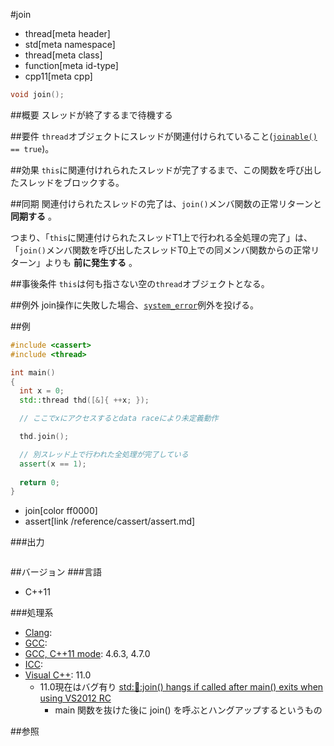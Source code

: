 #join
* thread[meta header]
* std[meta namespace]
* thread[meta class]
* function[meta id-type]
* cpp11[meta cpp]

```cpp
void join();
```

##概要
スレッドが終了するまで待機する


##要件
`thread`オブジェクトにスレッドが関連付けられていること([`joinable()`](joinable.md) `== true`)。


##効果
`this`に関連付けれられたスレッドが完了するまで、この関数を呼び出したスレッドをブロックする。


##同期
関連付けられたスレッドの完了は、`join()`メンバ関数の正常リターンと **同期する** 。

つまり、「`this`に関連付けられたスレッドT1上で行われる全処理の完了」は、
「`join()`メンバ関数を呼び出したスレッドT0上での同メンバ関数からの正常リターン」よりも **前に発生する** 。


##事後条件
`this`は何も指さない空の`thread`オブジェクトとなる。


##例外
join操作に失敗した場合、[`system_error`](/reference/system_error/system_error.md)例外を投げる。


##例

```cpp
#include <cassert>
#include <thread>

int main()
{
  int x = 0;
  std::thread thd([&]{ ++x; });

  // ここでxにアクセスするとdata raceにより未定義動作

  thd.join();

  // 別スレッド上で行われた全処理が完了している
  assert(x == 1);
 
  return 0;
}
```
* join[color ff0000]
* assert[link /reference/cassert/assert.md]

###出力
```
```

##バージョン
###言語
- C++11

###処理系

- [Clang](/implementation.md#clang):
- [GCC](/implementation.md#gcc):
- [GCC, C++11 mode](/implementation.md#gcc): 4.6.3, 4.7.0
- [ICC](/implementation.md#icc):
- [Visual C++](/implementation.md#visual_cpp): 11.0
    - 11.0現在はバグ有り [std::thread::join() hangs if called after main() exits when using VS2012 RC](http://connect.microsoft.com/VisualStudio/feedback/details/747145/)
        - main 関数を抜けた後に join() を呼ぶとハングアップするというもの


##参照
